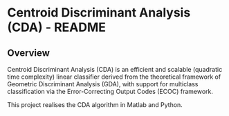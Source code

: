# Centroid Discriminant Analysis (CDA) - README

## Overview

Centroid Discriminant Analysis (CDA) is an efficient and scalable (quadratic time complexity) linear classifier derived from the theoretical framework of Geometric Discriminant Analysis (GDA), with support for multiclass classification via the Error-Correcting Output Codes (ECOC) framework.

This project realises the CDA algorithm in Matlab and Python.




